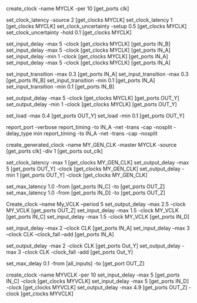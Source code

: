 create_clock -name MYCLK -per 10 [get_ports clk]

set_clock_latency -source 2 [get_clocks MYCLK]
set_clock_latency  1 [get_clocks MYCLK]
set_clock_uncertainty -setup 0.5 [get_clocks MYCLK]
set_clock_uncertainty -hold 0.1 [get_clocks MYCLK]

set_input_delay -max 5 -clock [get_clocks MYCLK] [get_ports IN_B]
set_input_delay -max 5 -clock [get_clocks MYCLK] [get_ports IN_A]
set_input_delay -min 1 -clock [get_clocks MYCLK] [get_ports IN_A] 
set_input_delay -max 5 -clock [get_clocks MYCLK] [get_ports IN_A]

set_input_transition -max 0.3 [get_ports IN_A]
set_input_transition -max 0.3 [get_ports IN_B]
set_input_transition -min 0.1 [get_ports IN_A]
set_input_transition -min 0.1 [get_ports IN_B]

set_output_delay -max 5 -clock [get_clocks MYCLK] [get_ports OUT_Y]
set_output_delay -min 1 -clock [get_clocks MYCLK] [get_ports OUT_Y]

set_load -max 0.4 [get_ports OUT_Y]
set_load -min 0.1 [get_ports OUT_Y]

report_port -verbose
report_timing -to IN_A -net -trans -cap -nosplit -delay_type min
report_timing -to IN_A -net -trans -cap -nosplit

create_generated_clock -name MY_GEN_CLK -master MYCLK -source [get_ports clk] -div 1 [get_ports out_clk]

set_clock_latency -max 1 [get_clocks MY_GEN_CLK]
set_output_delay -max 5 [get_ports OUT_Y] -clock [get_clocks MY_GEN_CLK] 
set_output_delay -min 1 [get_ports OUT_Y] -clock [get_clocks MY_GEN_CLK] 

set_max_latency 1.0 -from [get_ports IN_C] -to [get_ports OUT_Z]
set_max_latency 1.0 -from [get_ports IN_D] -to [get_ports OUT_Z]

Create_clock –name My_VCLK –period 5 
set_output_delay -max 2.5 -clock MY_VCLK [get_ports OUT_Z]
set_input_delay -max 1.5 -clock MY_VCLK [get_ports IN_C]
set_input_delay -max 1.5 -clock MY_VCLK [get_ports IN_D]

set_input_delay –max 2 –clock CLK [get_ports IN_A]
set_input_delay –max 3 –clock CLK –clock_fall –add [get_ports IN_A]

set_output_delay -max 2 -clock CLK [get_ports Out_Y]
set_output_delay -max 3 -clock CLK -clock_fall -add [get_ports Out_Y]

set_max_delay 0.1 -from [all_inputs] -to [get_port OUT_Z]

create_clock -name MYVCLK -per 10
set_input_delay -max 5 [get_ports IN_C] -clock [get_clocks MYVCLK]
set_input_delay -max 5 [get_ports IN_D] -clock [get_clocks MYVCLK]
set_output_delay -max 4.9 [get_ports OUT_Z] -clock [get_clocks MYVCLK]
